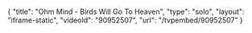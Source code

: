{
    "title": "Ohm Mind - Birds Will Go To Heaven",
    "type": "solo",
    "layout": "iframe-static",
    "videoId": "90952507",
    "url": "\/tvpembed\/90952507"
}